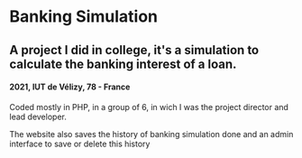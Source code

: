 # Banking Simulation
## A project I did in college, it's a simulation to calculate the banking interest of a loan.
#### 2021, IUT de Vélizy, 78 - France

Coded mostly in PHP, in a group of 6, in wich I was the project director and lead developer.

The website also saves the history of banking simulation done and an admin interface to save or delete this history

